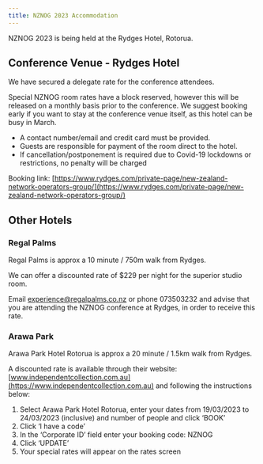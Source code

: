 ```yaml
---
title: NZNOG 2023 Accommodation
---
```


NZNOG 2023 is being held at the Rydges Hotel, Rotorua.
  
## Conference Venue - Rydges Hotel

We have secured a delegate rate for the conference attendees.

Special NZNOG room rates have a block reserved, however this will be released on a monthly basis prior to the conference. We suggest booking early if you want to stay at the conference venue itself, as this hotel can be busy in March.

* A contact number/email and credit card must be provided.
* Guests are responsible for payment of the room direct to the hotel.
* If cancellation/postponement is required due to Covid-19 lockdowns or restrictions, no penalty will be charged

Booking link: [https://www.rydges.com/private-page/new-zealand-network-operators-group/](https://www.rydges.com/private-page/new-zealand-network-operators-group/)

## Other Hotels

### Regal Palms

Regal Palms is approx a 10 minute / 750m walk from Rydges.

We can offer a discounted rate of $229 per night for the superior studio room.

Email [experience@regalpalms.co.nz](mailto:experience@regalpalms.co.nz) or phone 073503232 and advise that you are attending the NZNOG conference at Rydges, in order to receive this rate.


### Arawa Park

Arawa Park Hotel Rotorua is approx a 20 minute / 1.5km walk from Rydges.

A discounted rate is available through their website: [www.independentcollection.com.au](https://www.independentcollection.com.au) and following the instructions below:

1. Select Arawa Park Hotel Rotorua, enter your dates from 19/03/2023 to 24/03/2023 (inclusive) and number of people and click ‘BOOK’
2. Click ‘I have a code’
3. In the ‘Corporate ID’ field enter your booking code: NZNOG
4. Click ‘UPDATE’
5. Your special rates will appear on the rates screen
